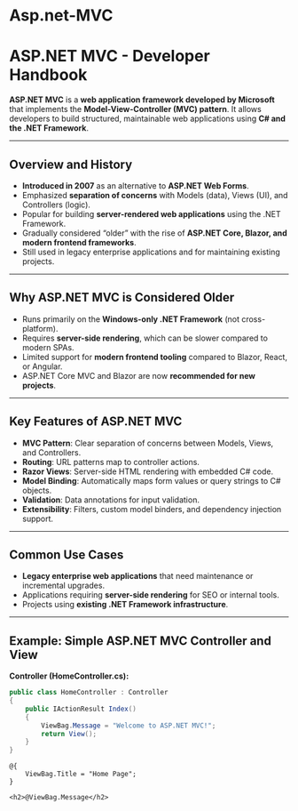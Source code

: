 # Asp.net-MVC

# ASP.NET MVC - Developer Handbook

**ASP.NET MVC** is a **web application framework developed by Microsoft** that implements the **Model-View-Controller (MVC) pattern**. It allows developers to build structured, maintainable web applications using **C# and the .NET Framework**.

---

## Overview and History

- **Introduced in 2007** as an alternative to **ASP.NET Web Forms**.  
- Emphasized **separation of concerns** with Models (data), Views (UI), and Controllers (logic).  
- Popular for building **server-rendered web applications** using the .NET Framework.  
- Gradually considered “older” with the rise of **ASP.NET Core, Blazor, and modern frontend frameworks**.  
- Still used in legacy enterprise applications and for maintaining existing projects.

---

## Why ASP.NET MVC is Considered Older

- Runs primarily on the **Windows-only .NET Framework** (not cross-platform).  
- Requires **server-side rendering**, which can be slower compared to modern SPAs.  
- Limited support for **modern frontend tooling** compared to Blazor, React, or Angular.  
- ASP.NET Core MVC and Blazor are now **recommended for new projects**.  

---

## Key Features of ASP.NET MVC

- **MVC Pattern**: Clear separation of concerns between Models, Views, and Controllers.  
- **Routing**: URL patterns map to controller actions.  
- **Razor Views**: Server-side HTML rendering with embedded C# code.  
- **Model Binding**: Automatically maps form values or query strings to C# objects.  
- **Validation**: Data annotations for input validation.  
- **Extensibility**: Filters, custom model binders, and dependency injection support.  

---

## Common Use Cases

- **Legacy enterprise web applications** that need maintenance or incremental upgrades.  
- Applications requiring **server-side rendering** for SEO or internal tools.  
- Projects using **existing .NET Framework infrastructure**.  

---

## Example: Simple ASP.NET MVC Controller and View

**Controller (HomeController.cs):**
```csharp
public class HomeController : Controller
{
    public IActionResult Index()
    {
        ViewBag.Message = "Welcome to ASP.NET MVC!";
        return View();
    }
}
```

```razor
@{
    ViewBag.Title = "Home Page";
}

<h2>@ViewBag.Message</h2>
```
